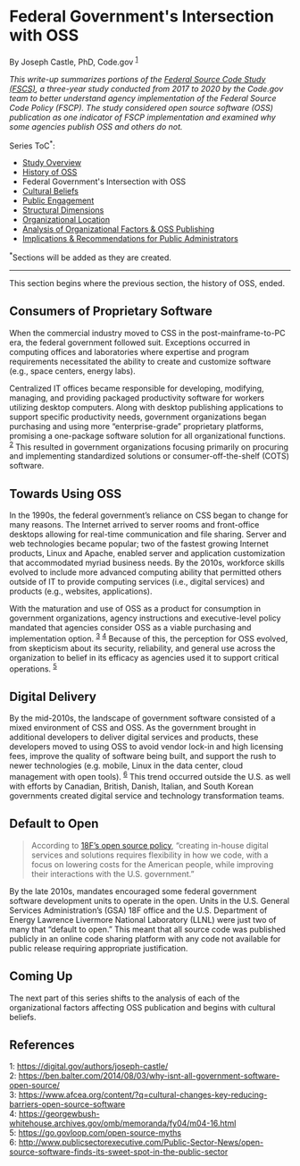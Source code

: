 # Federal Government's Intersection with OSS
By Joseph Castle, PhD, Code.gov <sup>[1](#fn1)</sup>

*This write-up summarizes portions of the [Federal Source Code Study (FSCS)](https://github.com/GSA/code-gov/blob/master/docs/FederalSourceCodeStudy/FederalSourceCodeStudy.pdf), a three-year study conducted from 2017 to 2020 by the Code.gov team to better understand agency implementation of the Federal Source Code Policy (FSCP). The study considered open source software (OSS) publication as one indicator of FSCP implementation and examined why some agencies publish OSS and others do not.*

Series ToC<sup>*</sup>:
- [Study Overview](study_overview.md)
- [History of OSS](history_of_OSS.md)
- Federal Government's Intersection with OSS
- [Cultural Beliefs](#)
- [Public Engagement](#)
- [Structural Dimensions](#)
- [Organizational Location](#)
- [Analysis of Organizational Factors & OSS Publishing](#)
- [Implications & Recommendations for Public Administrators](#)

<sup>*</sup>Sections will be added as they are created.

---

This section begins where the previous section, the history of OSS, ended.

## Consumers of Proprietary Software

When the commercial industry moved to CSS in the post-mainframe-to-PC era, the federal government followed suit. Exceptions occurred in computing offices and laboratories where expertise and program requirements necessitated the ability to create and customize software (e.g., space centers, energy labs). 

Centralized IT offices became responsible for developing, modifying, managing, and providing packaged productivity software for workers utilizing desktop computers. Along with desktop publishing applications to support specific productivity needs, government organizations began purchasing and using more “enterprise-grade” proprietary platforms, promising a one-package software solution for all organizational functions. <sup>[2](#fn2)</sup> This resulted in government organizations focusing primarily on procuring and implementing standardized solutions or consumer-off-the-shelf (COTS) software.

## Towards Using OSS

In the 1990s, the federal government’s reliance on CSS began to change for many reasons. The Internet arrived to server rooms and front-office desktops allowing for real-time communication and file sharing. Server and web technologies became popular; two of the fastest growing Internet products, Linux and Apache, enabled server and application customization that accommodated myriad business needs. By the 2010s, workforce skills evolved to include more advanced computing ability that permitted others outside of IT to provide computing services (i.e., digital services) and products (e.g., websites, applications).

With the maturation and use of OSS as a product for consumption in government organizations, agency instructions and executive-level policy mandated that agencies consider OSS as a viable purchasing and implementation option. <sup>[3](#fn3)</sup> <sup>[4](#fn4)</sup> Because of this, the perception for OSS evolved, from skepticism about its security, reliability, and general use across the organization to belief in its efficacy as agencies used it to support critical operations. <sup>[5](#fn5)</sup>

## Digital Delivery

By the mid-2010s, the landscape of government software consisted of a mixed environment of CSS and OSS. As the government brought in additional developers to deliver digital services and products, these developers moved to using OSS to avoid vendor lock-in and high licensing fees, improve the quality of software being built, and support the rush to newer technologies (e.g. mobile, Linux in the data center, cloud management with open tools). <sup>[6](#fn6)</sup> This trend occurred outside the U.S. as well with efforts by Canadian, British, Danish, Italian, and South Korean governments created digital service and technology transformation teams.

## Default to Open

> According to [18F’s open source policy](https://github.com/18F/open-source-policy), “creating in-house digital services and solutions requires flexibility in how we code, with a focus on lowering costs for the American people, while improving their interactions with the U.S. government.”

By the late 2010s, mandates encouraged some federal government software development units to operate in the open. Units in the U.S. General Services Administration’s (GSA) 18F office and the U.S. Department of Energy Lawrence Livermore National Laboratory (LLNL) were just two of many that “default to open.” This meant that all source code was published publicly in an online code sharing platform with any code not available for public release requiring appropriate justification.

## Coming Up

The next part of this series shifts to the analysis of each of the organizational factors affecting OSS publication and begins with cultural beliefs.

## References

<a name='fn1'>1</a>: https://digital.gov/authors/joseph-castle/  
<a name='fn2'>2</a>: https://ben.balter.com/2014/08/03/why-isnt-all-government-software-open-source/  
<a name='fn3'>3</a>: https://www.afcea.org/content/?q=cultural-changes-key-reducing-barriers-open-source-software  
<a name='fn4'>4</a>: https://georgewbush-whitehouse.archives.gov/omb/memoranda/fy04/m04-16.html  
<a name='fn5'>5</a>: https://go.govloop.com/open-source-myths  
<a name='fn6'>6</a>: http://www.publicsectorexecutive.com/Public-Sector-News/open-source-software-finds-its-sweet-spot-in-the-public-sector